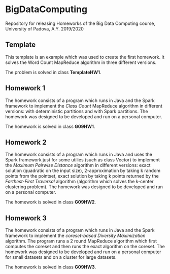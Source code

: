 # BigDataComputing
Repository for releasing Homeworks of the Big Data Computing course, University of Padova, A.Y. 2019/2020

## Template
This template is an example which was used to create the first homework. It solves the Word Count MapReduce algorithm in three different versions.

The problem is solved in class **TemplateHW1**.

## Homework 1
The homework consists of a program which runs in Java and the Spark framework to implement the *Class Count* MapReduce algorithm in different versions: with deterministic partitions and with Spark partitions. The homework was designed to be developed and run on a personal computer.

The homework is solved in class **G09HW1**.

## Homework 2
The homework consists of a program which runs in Java and uses the Spark framework just for some utilies (such as class Vector) to implement the *Maximum Pairwise Distance* algorithm in different versions: exact solution (quadratic on the input size), 2-approximation by taking k random points from the pointset, exact solution by taking k points returned by the *Farthest-First Traversal* algorithm (algorithm which solves the k-center clustering problem). The homework was designed to be developed and run on a personal computer.

The homework is solved in class **G09HW2**.

## Homework 3
The homework consists of a program which runs in Java and the Spark framework to implement the *coreset-based Diversity Maximization* algorithm. The program runs a 2 round MapReduce algorithm which first computes the coreset and then runs the exact algorithm on the coreset. The homework was designed to be developed and run on a personal computer for small datasets and on a cluster for large datasets.

The homework is solved in class **G09HW3**.

